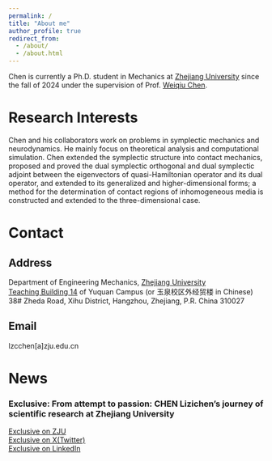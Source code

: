 ```yaml
---
permalink: /
title: "About me"
author_profile: true
redirect_from: 
  - /about/
  - /about.html
---
```


Chen is currently a Ph.D. student in Mechanics at [Zhejiang University](https://www.zju.edu.cn/english/) since the fall of 2024 under the supervision of Prof. [Weiqiu Chen](https://person.zju.edu.cn/GB?fulltext=%E9%99%88%E4%BC%9F%E7%90%83). 

# Research Interests
Chen and his collaborators work on problems in symplectic mechanics and neurodynamics. He mainly focus on theoretical analysis and computational simulation. Chen extended the symplectic structure into contact mechanics, proposed and proved the dual symplectic orthogonal and dual symplectic adjoint between the eigenvectors of quasi-Hamiltonian operator and its dual operator, and extended to its generalized and higher-dimensional forms; a method for the determination of contact regions of inhomogeneous media is constructed and extended to the three-dimensional case.

# Contact
## Address
Department of Engineering Mechanics, [Zhejiang University](https://www.zju.edu.cn/english/2023/0509/c75921a2754909/page.psp) <br>
[Teaching Building 14](https://www.zju.edu.cn/_upload/tpl/03/6a/874/template874/images/Yuquan.pdf) of Yuquan Campus (or 玉泉校区外经贸楼 in Chinese) <br>
38# Zheda Road, Xihu District, Hangzhou, Zhejiang, P.R. China 310027
## Email
lzcchen[a]zju.edu.cn

# News
### Exclusive: From attempt to passion: CHEN Lizichen’s journey of scientific research at Zhejiang University
[Exclusive on ZJU](https://www.zju.edu.cn/english/_t874/2024/0528/c19573a2924548/page.htm) <br> [Exclusive on X(Twitter)](https://x.com/ZJU_China/status/1803608709907484930) <br> [Exclusive on LinkedIn](https://www.linkedin.com/posts/zhejiang-university_zju-studyatzju-superzjuer-activity-7209374401337704448-hN9g?utm_source=share&utm_medium=member_desktop)
